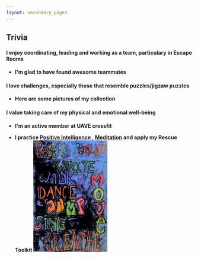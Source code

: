 ```yaml
---
layout: secondary_pages
---
```


## Trivia

#### I enjoy coordinating, leading and working as a team, particulary in Escape Rooms
- **I'm glad to have found awesome teammates**<br>
	

#### I love challenges, especially those that resemble puzzles/jigzaw puzzles
- **Here are some pictures of my collection**<br>
	
 




#### I value taking care of my physical and emotional well-being
- **I'm an active member at UAVE crossfit**<br>
 
- **I practice <a href="https://www.positiveintelligence.com/" target="_blank">Positive Intelligence</a> ,  <a href="https://www.headspace.com/meditation-101/what-is-meditation" target="_blank">Meditation</a>  and apply my Rescue Toolkit <img src="/assets/images/Rescue_toolkit_1.jpg"  class="displayed" width="200" height="300"/>**<br>
	






